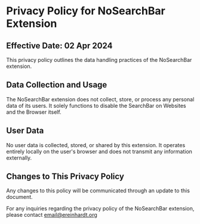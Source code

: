 # Privacy Policy for NoSearchBar Extension

## Effective Date: 02 Apr 2024
This privacy policy outlines the data handling practices of the NoSearchBar extension.

## Data Collection and Usage
The NoSearchBar extension does not collect, store, or process any personal data of its users. It solely functions to disable the SearchBar on Websites and the Browser itself.

## User Data
No user data is collected, stored, or shared by this extension. It operates entirely locally on the user's browser and does not transmit any information externally.

## Changes to This Privacy Policy
Any changes to this policy will be communicated through an update to this document.

For any inquiries regarding the privacy policy of the NoSearchBar extension, please contact email@ereinhardt.org

